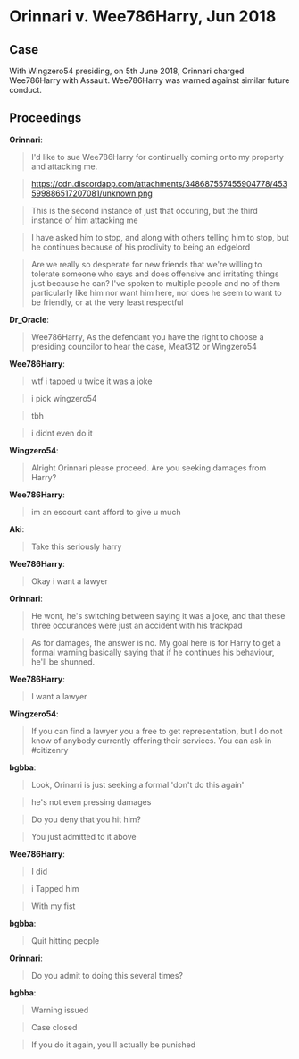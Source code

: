 # Orinnari v. Wee786Harry, Jun 2018
## Case
With Wingzero54 presiding, on 5th June 2018, Orinnari charged Wee786Harry with Assault. Wee786Harry was warned against similar future conduct.

## Proceedings
**Orinnari**:

>I'd like to sue Wee786Harry for continually coming onto my property and attacking me.

>https://cdn.discordapp.com/attachments/348687557455904778/453599886517207081/unknown.png

>This is the second instance of just that occuring, but the third instance of him attacking me

>I have asked him to stop, and along with others telling him to stop, but he continues because of his proclivity to being an edgelord

>Are we really so desperate for new friends that we're willing to tolerate someone who says and does offensive and irritating things just because he can? I've spoken to multiple people and no of them particularly like him nor want him here, nor does he seem to want to be friendly, or at the very least respectful

**Dr_Oracle**:

>Wee786Harry, As the defendant you have the right to choose a presiding councilor to hear the case, Meat312 or Wingzero54

**Wee786Harry**:

>wtf i tapped u twice it was a joke

>i pick wingzero54

>tbh

>i didnt even do it

**Wingzero54**:

>Alright Orinnari please proceed. Are you seeking damages from Harry?

**Wee786Harry**:

>im an escourt cant afford to give u much

**Aki**:

>Take this seriously harry

**Wee786Harry**:

>Okay i want a lawyer

**Orinnari**:

>He wont, he's switching between saying it was a joke, and that these three occurances were just an accident with his trackpad

>As for damages, the answer is no. My goal here is for Harry to get a formal warning basically saying that if he continues his behaviour, he'll be shunned.

**Wee786Harry**:

>I want a lawyer

**Wingzero54**:

>If you can find a lawyer you a free to get representation, but I do not know of anybody currently offering their services. You can ask in #citizenry

**bgbba**:

>Look, Orinarri is just seeking a formal 'don't do this again'

>he's not even pressing damages

>Do you deny that you hit him?

>You just admitted to it above

**Wee786Harry**:

>I did

>i Tapped him

>With my fist

**bgbba**:

>Quit hitting people

**Orinnari**:

>Do you admit to doing this several times?

**bgbba**:

>Warning issued

>Case closed

>If you do it again, you'll actually be punished


